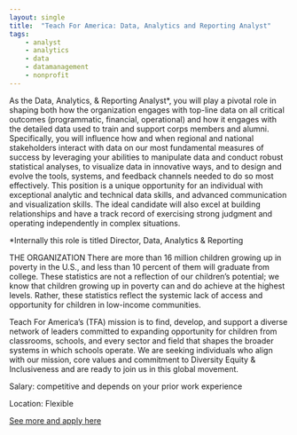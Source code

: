 ```yaml
---
layout: single
title:  "Teach For America: Data, Analytics and Reporting Analyst"
tags: 
    - analyst
    - analytics
    - data
    - datamanagement
    - nonprofit
---
```


As the Data, Analytics, & Reporting Analyst*, you will play a pivotal role in shaping both how the organization engages with top-line data on all critical outcomes (programmatic, financial, operational) and how it engages with the detailed data used to train and support corps members and alumni. Specifically, you will influence how and when regional and national stakeholders interact with data on our most fundamental measures of success by leveraging your abilities to manipulate data and conduct robust statistical analyses, to visualize data in innovative ways, and to design and evolve the tools, systems, and feedback channels needed to do so most effectively. This position is a unique opportunity for an individual with exceptional analytic and technical data skills, and advanced communication and visualization skills. The ideal candidate will also excel at building relationships and have a track record of exercising strong judgment and operating independently in complex situations. 

*Internally this role is titled Director, Data, Analytics & Reporting

THE ORGANIZATION
There are more than 16 million children growing up in poverty in the U.S., and less than 10 percent of them will graduate from college. These statistics are not a reflection of our children’s potential; we know that children growing up in poverty can and do achieve at the highest levels. Rather, these statistics reflect the systemic lack of access and opportunity for children in low-income communities.
 
Teach For America’s (TFA) mission is to find, develop, and support a diverse network of leaders committed to expanding opportunity for children from classrooms, schools, and every sector and field that shapes the broader systems in which schools operate. We are seeking individuals who align with our mission, core values and commitment to Diversity Equity & Inclusiveness and are ready to join us in this global movement.


Salary: competitive and depends on your prior work experience

Location: Flexible


[See more and apply here](https://teachforamerica.secure.force.com/apex/ts2__jobdetails?jobId=a0x3o000007uDquAAE)
